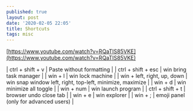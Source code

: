 ```yaml
---
published: true
layout: post
date: '2020-02-05 22:05'
title: Shortcuts
tags: misc 
---
```

[https://www.youtube.com/watch?v=RQaTIS85VKE](https://www.youtube.com/watch?v=RQaTIS85VKE)  

| ctrl + shift + v | Paste without formatting |
| ctrl + shift + esc | win bring task manager |
| win + l |  win lock machine |
| win + left, right, up, down | win snap window left, right, top-left, minimize, maximize |
| win + d | win minimize all toggle |
| win + num | win launch program |
| ctrl + shift + t | browser undo close tab |
| win + e | win explorer |
| win + ; | emoji panel (only for advanced users) |
